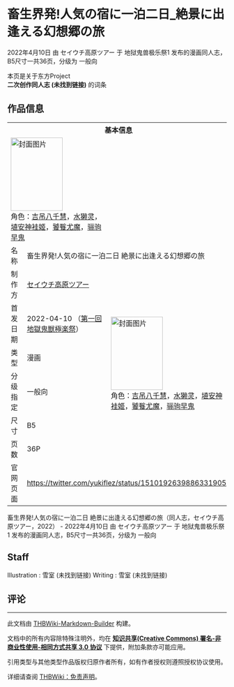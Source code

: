 # 畜生界発!人気の宿に一泊二日_絶景に出逢える幻想郷の旅

<!-- source html: G:\repos\THBWiki-Markdown-Builder\THBWikiMarkdown\Temp\main\c\c3\ns0%3A%E7%95%9C%E7%94%9F%E7%95%8C%E7%99%BA%21%E4%BA%BA%E6%B0%97%E3%81%AE%E5%AE%BF%E3%81%AB%E4%B8%80%E6%B3%8A%E4%BA%8C%E6%97%A5_%E7%B5%B6%E6%99%AF%E3%81%AB%E5%87%BA%E9%80%A2%E3%81%88%E3%82%8B%E5%B9%BB%E6%83%B3%E9%83%B7%E3%81%AE%E6%97%85.html -->

2022年4月10日 由 セイウチ高原ツアー 于 地狱鬼兽极乐祭1 发布的漫画同人志，B5尺寸一共36页，分级为 一般向

本页是关于东方Project  
 **二次创作同人志 (未找到链接)** 的词条
## 作品信息

<table><tbody><tr><th colspan="3">基本信息</th></tr><tr><td class="cover-artwork-mobile" colspan="2"><a href="/%E6%96%87%E4%BB%B6:%E7%95%9C%E7%94%9F%E7%95%8C%E7%99%BA!%E4%BA%BA%E6%B0%97%E3%81%AE%E5%AE%BF%E3%81%AB%E4%B8%80%E6%B3%8A%E4%BA%8C%E6%97%A5_%E7%B5%B6%E6%99%AF%E3%81%AB%E5%87%BA%E9%80%A2%E3%81%88%E3%82%8B%E5%B9%BB%E6%83%B3%E9%83%B7%E3%81%AE%E6%97%85%E5%B0%81%E9%9D%A2.jpg" class="image" title="封面图片"><img alt="封面图片" src="https://upload.thwiki.cc/thumb/c/c6/%E7%95%9C%E7%94%9F%E7%95%8C%E7%99%BA%21%E4%BA%BA%E6%B0%97%E3%81%AE%E5%AE%BF%E3%81%AB%E4%B8%80%E6%B3%8A%E4%BA%8C%E6%97%A5_%E7%B5%B6%E6%99%AF%E3%81%AB%E5%87%BA%E9%80%A2%E3%81%88%E3%82%8B%E5%B9%BB%E6%83%B3%E9%83%B7%E3%81%AE%E6%97%85%E5%B0%81%E9%9D%A2.jpg/119px-%E7%95%9C%E7%94%9F%E7%95%8C%E7%99%BA%21%E4%BA%BA%E6%B0%97%E3%81%AE%E5%AE%BF%E3%81%AB%E4%B8%80%E6%B3%8A%E4%BA%8C%E6%97%A5_%E7%B5%B6%E6%99%AF%E3%81%AB%E5%87%BA%E9%80%A2%E3%81%88%E3%82%8B%E5%B9%BB%E6%83%B3%E9%83%B7%E3%81%AE%E6%97%85%E5%B0%81%E9%9D%A2.jpg" decoding="async" loading="lazy" width="119" height="168" srcset="https://upload.thwiki.cc/thumb/c/c6/%E7%95%9C%E7%94%9F%E7%95%8C%E7%99%BA%21%E4%BA%BA%E6%B0%97%E3%81%AE%E5%AE%BF%E3%81%AB%E4%B8%80%E6%B3%8A%E4%BA%8C%E6%97%A5_%E7%B5%B6%E6%99%AF%E3%81%AB%E5%87%BA%E9%80%A2%E3%81%88%E3%82%8B%E5%B9%BB%E6%83%B3%E9%83%B7%E3%81%AE%E6%97%85%E5%B0%81%E9%9D%A2.jpg/178px-%E7%95%9C%E7%94%9F%E7%95%8C%E7%99%BA%21%E4%BA%BA%E6%B0%97%E3%81%AE%E5%AE%BF%E3%81%AB%E4%B8%80%E6%B3%8A%E4%BA%8C%E6%97%A5_%E7%B5%B6%E6%99%AF%E3%81%AB%E5%87%BA%E9%80%A2%E3%81%88%E3%82%8B%E5%B9%BB%E6%83%B3%E9%83%B7%E3%81%AE%E6%97%85%E5%B0%81%E9%9D%A2.jpg 1.5x, https://upload.thwiki.cc/thumb/c/c6/%E7%95%9C%E7%94%9F%E7%95%8C%E7%99%BA%21%E4%BA%BA%E6%B0%97%E3%81%AE%E5%AE%BF%E3%81%AB%E4%B8%80%E6%B3%8A%E4%BA%8C%E6%97%A5_%E7%B5%B6%E6%99%AF%E3%81%AB%E5%87%BA%E9%80%A2%E3%81%88%E3%82%8B%E5%B9%BB%E6%83%B3%E9%83%B7%E3%81%AE%E6%97%85%E5%B0%81%E9%9D%A2.jpg/238px-%E7%95%9C%E7%94%9F%E7%95%8C%E7%99%BA%21%E4%BA%BA%E6%B0%97%E3%81%AE%E5%AE%BF%E3%81%AB%E4%B8%80%E6%B3%8A%E4%BA%8C%E6%97%A5_%E7%B5%B6%E6%99%AF%E3%81%AB%E5%87%BA%E9%80%A2%E3%81%88%E3%82%8B%E5%B9%BB%E6%83%B3%E9%83%B7%E3%81%AE%E6%97%85%E5%B0%81%E9%9D%A2.jpg 2x" data-file-width="567" data-file-height="800"></a><div class="cover-char">角色：<a href="./吉吊八千慧.md" title="吉吊八千慧">吉吊八千慧</a>，<a href="/index.php?title=%E6%B0%B4%E7%8D%AD%E7%81%B5&amp;action=edit&amp;redlink=1" class="new" title="水獭灵（页面不存在）">水獭灵</a>，<a href="./埴安神袿姬.md" title="埴安神袿姬">埴安神袿姬</a>，<a href="./饕餮尤魔.md" title="饕餮尤魔">饕餮尤魔</a>，<a href="./骊驹早鬼.md" title="骊驹早鬼">骊驹早鬼</a></div></td>
</tr><tr><td class="label">名称</td><td colspan="2"> 畜生界発!人気の宿に一泊二日 絶景に出逢える幻想郷の旅 </td></tr><tr><td class="label">制作方</td><td><a href="./セイウチ高原ツアー.md" title="セイウチ高原ツアー">セイウチ高原ツアー</a></td><td class="cover-artwork" rowspan="6" style="min-width:168px;"><a href="/%E6%96%87%E4%BB%B6:%E7%95%9C%E7%94%9F%E7%95%8C%E7%99%BA!%E4%BA%BA%E6%B0%97%E3%81%AE%E5%AE%BF%E3%81%AB%E4%B8%80%E6%B3%8A%E4%BA%8C%E6%97%A5_%E7%B5%B6%E6%99%AF%E3%81%AB%E5%87%BA%E9%80%A2%E3%81%88%E3%82%8B%E5%B9%BB%E6%83%B3%E9%83%B7%E3%81%AE%E6%97%85%E5%B0%81%E9%9D%A2.jpg" class="image" title="封面图片"><img alt="封面图片" src="https://upload.thwiki.cc/thumb/c/c6/%E7%95%9C%E7%94%9F%E7%95%8C%E7%99%BA%21%E4%BA%BA%E6%B0%97%E3%81%AE%E5%AE%BF%E3%81%AB%E4%B8%80%E6%B3%8A%E4%BA%8C%E6%97%A5_%E7%B5%B6%E6%99%AF%E3%81%AB%E5%87%BA%E9%80%A2%E3%81%88%E3%82%8B%E5%B9%BB%E6%83%B3%E9%83%B7%E3%81%AE%E6%97%85%E5%B0%81%E9%9D%A2.jpg/119px-%E7%95%9C%E7%94%9F%E7%95%8C%E7%99%BA%21%E4%BA%BA%E6%B0%97%E3%81%AE%E5%AE%BF%E3%81%AB%E4%B8%80%E6%B3%8A%E4%BA%8C%E6%97%A5_%E7%B5%B6%E6%99%AF%E3%81%AB%E5%87%BA%E9%80%A2%E3%81%88%E3%82%8B%E5%B9%BB%E6%83%B3%E9%83%B7%E3%81%AE%E6%97%85%E5%B0%81%E9%9D%A2.jpg" decoding="async" loading="lazy" width="119" height="168" srcset="https://upload.thwiki.cc/thumb/c/c6/%E7%95%9C%E7%94%9F%E7%95%8C%E7%99%BA%21%E4%BA%BA%E6%B0%97%E3%81%AE%E5%AE%BF%E3%81%AB%E4%B8%80%E6%B3%8A%E4%BA%8C%E6%97%A5_%E7%B5%B6%E6%99%AF%E3%81%AB%E5%87%BA%E9%80%A2%E3%81%88%E3%82%8B%E5%B9%BB%E6%83%B3%E9%83%B7%E3%81%AE%E6%97%85%E5%B0%81%E9%9D%A2.jpg/178px-%E7%95%9C%E7%94%9F%E7%95%8C%E7%99%BA%21%E4%BA%BA%E6%B0%97%E3%81%AE%E5%AE%BF%E3%81%AB%E4%B8%80%E6%B3%8A%E4%BA%8C%E6%97%A5_%E7%B5%B6%E6%99%AF%E3%81%AB%E5%87%BA%E9%80%A2%E3%81%88%E3%82%8B%E5%B9%BB%E6%83%B3%E9%83%B7%E3%81%AE%E6%97%85%E5%B0%81%E9%9D%A2.jpg 1.5x, https://upload.thwiki.cc/thumb/c/c6/%E7%95%9C%E7%94%9F%E7%95%8C%E7%99%BA%21%E4%BA%BA%E6%B0%97%E3%81%AE%E5%AE%BF%E3%81%AB%E4%B8%80%E6%B3%8A%E4%BA%8C%E6%97%A5_%E7%B5%B6%E6%99%AF%E3%81%AB%E5%87%BA%E9%80%A2%E3%81%88%E3%82%8B%E5%B9%BB%E6%83%B3%E9%83%B7%E3%81%AE%E6%97%85%E5%B0%81%E9%9D%A2.jpg/238px-%E7%95%9C%E7%94%9F%E7%95%8C%E7%99%BA%21%E4%BA%BA%E6%B0%97%E3%81%AE%E5%AE%BF%E3%81%AB%E4%B8%80%E6%B3%8A%E4%BA%8C%E6%97%A5_%E7%B5%B6%E6%99%AF%E3%81%AB%E5%87%BA%E9%80%A2%E3%81%88%E3%82%8B%E5%B9%BB%E6%83%B3%E9%83%B7%E3%81%AE%E6%97%85%E5%B0%81%E9%9D%A2.jpg 2x" data-file-width="567" data-file-height="800"></a><div class="cover-char">角色：<a href="./吉吊八千慧.md" title="吉吊八千慧">吉吊八千慧</a>，<a href="/index.php?title=%E6%B0%B4%E7%8D%AD%E7%81%B5&amp;action=edit&amp;redlink=1" class="new" title="水獭灵（页面不存在）">水獭灵</a>，<a href="./埴安神袿姬.md" title="埴安神袿姬">埴安神袿姬</a>，<a href="./饕餮尤魔.md" title="饕餮尤魔">饕餮尤魔</a>，<a href="./骊驹早鬼.md" title="骊驹早鬼">骊驹早鬼</a></div></td>
</tr><tr><td class="label">首发日期</td><td>2022-04-10&#160;（<a href="/展会作品列表?e=%E5%9C%B0%E7%8B%B1%E9%AC%BC%E5%85%BD%E6%9E%81%E4%B9%90%E7%A5%AD%231">第一回 地獄鬼獣極楽祭</a>）</td></tr><tr><td class="label">类型</td><td>漫画</td></tr><tr><td class="label">分级指定</td><td>一般向</td></tr><tr><td class="label">尺寸</td><td>B5</td></tr><tr><td class="label">页数</td><td>36P</td></tr>
<tr><td class="label">官网页面</td><td colspan="2"><a rel="nofollow" class="external free" href="https://twitter.com/yukiflez/status/1510192639886331905">https://twitter.com/yukiflez/status/1510192639886331905</a></td></tr></tbody></table>

畜生界発!人気の宿に一泊二日 絶景に出逢える幻想郷の旅（同人志，セイウチ高原ツアー，2022） - 2022年4月10日 由 セイウチ高原ツアー 于 地狱鬼兽极乐祭1 发布的漫画同人志，B5尺寸一共36页，分级为 一般向
## Staff
Illustration
: 雪室 (未找到链接)
Writing
: 雪室 (未找到链接)

## 评论




---

此文档由 [THBWiki-Markdown-Builder](https://github.com/Delsin-Yu/THBWiki-Markdown-Builder) 构建。

文档中的所有内容除特殊注明外，均在 [**知识共享(Creative Commons) 署名-非商业性使用-相同方式共享 3.0 协议**](https://creativecommons.org/licenses/by-sa/3.0/deed.zh-hans) 下提供，附加条款亦可能应用。

引用类型与其他类型作品版权归原作者所有，如有作者授权则遵照授权协议使用。

详细请查阅 [THBWiki：免责声明](https://thbwiki.cc/THBWiki:%E5%85%8D%E8%B4%A3%E5%A3%B0%E6%98%8E)。

